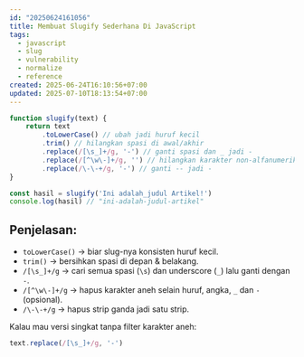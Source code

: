 ```yaml
---
id: "20250624161056"
title: Membuat Slugify Sederhana Di JavaScript
tags:
  - javascript
  - slug
  - vulnerability
  - normalize
  - reference
created: 2025-06-24T16:10:56+07:00
updated: 2025-07-10T18:13:54+07:00
---
```


```javascript
function slugify(text) {
	return text
		.toLowerCase() // ubah jadi huruf kecil
		.trim() // hilangkan spasi di awal/akhir
		.replace(/[\s_]+/g, '-') // ganti spasi dan _ jadi -
		.replace(/[^\w\-]+/g, '') // hilangkan karakter non-alfanumerik (opsional)
		.replace(/\-\-+/g, '-') // ganti -- jadi -
}

const hasil = slugify('Ini adalah_judul Artikel!')
console.log(hasil) // "ini-adalah-judul-artikel"
```

## Penjelasan:

- `toLowerCase()` → biar slug-nya konsisten huruf kecil.
- `trim()` → bersihkan spasi di depan & belakang.
- `/[\s_]+/g` → cari semua spasi (`\s`) dan underscore (`_`) lalu ganti dengan `-`.
- `/[^\w\-]+/g` → hapus karakter aneh selain huruf, angka, `_` dan `-` (opsional).
- `/\-\-+/g` → hapus strip ganda jadi satu strip.

Kalau mau versi singkat tanpa filter karakter aneh:

```javascript
text.replace(/[\s_]+/g, '-')
```
